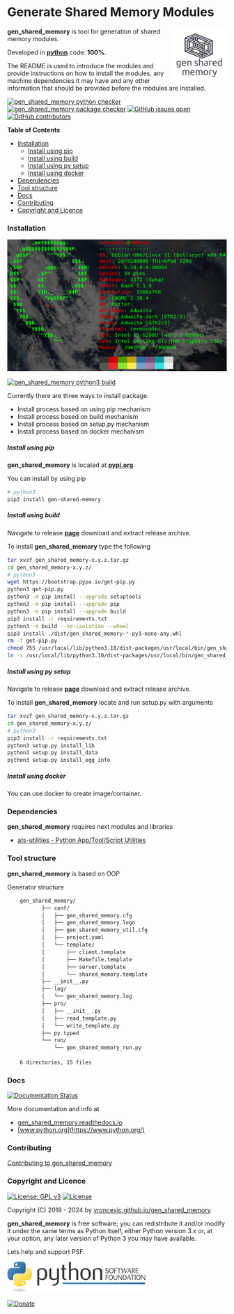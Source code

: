 # Generate Shared Memory Modules

<img align="right" src="https://raw.githubusercontent.com/vroncevic/gen_shared_memory/dev/docs/gen_shared_memory_logo.png" width="25%">

**gen_shared_memory** is tool for generation of shared memory modules.

Developed in **[python](https://www.python.org/)** code: **100%**.

The README is used to introduce the modules and provide instructions on
how to install the modules, any machine dependencies it may have and any
other information that should be provided before the modules are installed.

[![gen_shared_memory python checker](https://github.com/vroncevic/gen_shared_memory/actions/workflows/gen_shared_memory_python_checker.yml/badge.svg)](https://github.com/vroncevic/gen_shared_memory/actions/workflows/gen_shared_memory_python_checker.yml) [![gen_shared_memory package checker](https://github.com/vroncevic/gen_shared_memory/actions/workflows/gen_shared_memory_package_checker.yml/badge.svg)](https://github.com/vroncevic/gen_shared_memory/actions/workflows/gen_shared_memory_package.yml) [![GitHub issues open](https://img.shields.io/github/issues/vroncevic/gen_shared_memory.svg)](https://github.com/vroncevic/gen_shared_memory/issues) [![GitHub contributors](https://img.shields.io/github/contributors/vroncevic/gen_shared_memory.svg)](https://github.com/vroncevic/gen_shared_memory/graphs/contributors)

<!-- START doctoc generated TOC please keep comment here to allow auto update -->
<!-- DON'T EDIT THIS SECTION, INSTEAD RE-RUN doctoc TO UPDATE -->
**Table of Contents**

- [Installation](#installation)
    - [Install using pip](#install-using-pip)
    - [Install using build](#install-using-build)
    - [Install using py setup](#install-using-py-setup)
    - [Install using docker](#install-using-docker)
- [Dependencies](#dependencies)
- [Tool structure](#tool-structure)
- [Docs](#docs)
- [Contributing](#contributing)
- [Copyright and Licence](#copyright-and-licence)

<!-- END doctoc generated TOC please keep comment here to allow auto update -->

### Installation

![debian linux os](https://raw.githubusercontent.com/vroncevic/gen_shared_memory/dev/docs/debtux.png)

[![gen_shared_memory python3 build](https://github.com/vroncevic/gen_shared_memory/actions/workflows/gen_shared_memory_python3_build.yml/badge.svg)](https://github.com/vroncevic/gen_shared_memory/actions/workflows/gen_shared_memory_python3_build.yml)

Currently there are three ways to install package
* Install process based on using pip mechanism
* Install process based on build mechanism
* Install process based on setup.py mechanism
* Install process based on docker mechanism

##### Install using pip

**gen_shared_memory** is located at **[pypi.org](https://pypi.org/project/gen-shared-memory/)**.

You can install by using pip

```bash
# python3
pip3 install gen-shared-memory
```

##### Install using build

Navigate to release **[page](https://github.com/vroncevic/gen_shared_memory/releases/)** download and extract release archive.

To install **gen_shared_memory** type the following

```bash
tar xvzf gen_shared_memory-x.y.z.tar.gz
cd gen_shared_memory-x.y.z/
# python3
wget https://bootstrap.pypa.io/get-pip.py
python3 get-pip.py 
python3 -m pip install --upgrade setuptools
python3 -m pip install --upgrade pip
python3 -m pip install --upgrade build
pip3 install -r requirements.txt
python3 -m build --no-isolation --wheel
pip3 install ./dist/gen_shared_memory-*-py3-none-any.whl
rm -f get-pip.py
chmod 755 /usr/local/lib/python3.10/dist-packages/usr/local/bin/gen_shared_memory_run.py
ln -s /usr/local/lib/python3.10/dist-packages/usr/local/bin/gen_shared_memory_run.py /usr/local/bin/gen_shared_memory_run.py
```

##### Install using py setup

Navigate to release **[page](https://github.com/vroncevic/gen_shared_memory/releases/)** download and extract release archive.

To install **gen_shared_memory** locate and run setup.py with arguments

```bash
tar xvzf gen_shared_memory-x.y.z.tar.gz
cd gen_shared_memory-x.y.z/
# python3
pip3 install -r requirements.txt
python3 setup.py install_lib
python3 setup.py install_data
python3 setup.py install_egg_info
```

##### Install using docker

You can use docker to create image/container.

### Dependencies

**gen_shared_memory** requires next modules and libraries

* [ats-utilities - Python App/Tool/Script Utilities](https://vroncevic.github.io/ats_utilities)

### Tool structure

**gen_shared_memory** is based on OOP

Generator structure

```bash
    gen_shared_memory/
           ├── conf/
           │   ├── gen_shared_memory.cfg
           │   ├── gen_shared_memory.logo
           │   ├── gen_shared_memory_util.cfg
           │   ├── project.yaml
           │   └── template/
           │       ├── client.template
           │       ├── Makefile.template
           │       ├── server.template
           │       └── shared_memory.template
           ├── __init__.py
           ├── log/
           │   └── gen_shared_memory.log
           ├── pro/
           │   ├── __init__.py
           │   ├── read_template.py
           │   └── write_template.py
           ├── py.typed
           └── run/
               └── gen_shared_memory_run.py
    
    6 directories, 15 files
```

### Docs

[![Documentation Status](https://readthedocs.org/projects/gen_shared_memory/badge/?version=latest)](https://gen-shared-memory.readthedocs.io/projects/gen_shared_memory/en/latest/?badge=latest)

More documentation and info at
* [gen_shared_memory.readthedocs.io](https://gen-shared-memory.readthedocs.io/en/latest/)
* [www.python.org](https://www.python.org/)

### Contributing

[Contributing to gen_shared_memory](CONTRIBUTING.md)
    
### Copyright and Licence

[![License: GPL v3](https://img.shields.io/badge/License-GPLv3-blue.svg)](https://www.gnu.org/licenses/gpl-3.0) [![License](https://img.shields.io/badge/License-Apache%202.0-blue.svg)](https://opensource.org/licenses/Apache-2.0)

Copyright (C) 2018 - 2024 by [vroncevic.github.io/gen_shared_memory](https://vroncevic.github.io/gen_shared_memory)

**gen_shared_memory** is free software; you can redistribute it and/or modify
it under the same terms as Python itself, either Python version 3.x or,
at your option, any later version of Python 3 you may have available.

Lets help and support PSF.

[![Python Software Foundation](https://raw.githubusercontent.com/vroncevic/gen_shared_memory/dev/docs/psf-logo-alpha.png)](https://www.python.org/psf/)

[![Donate](https://www.paypalobjects.com/en_US/i/btn/btn_donateCC_LG.gif)](https://www.python.org/psf/donations/)